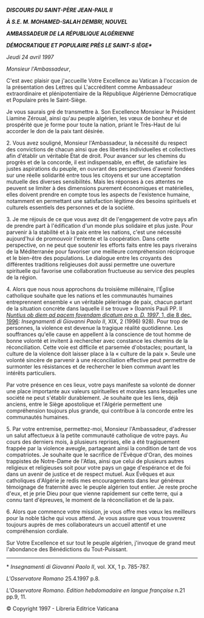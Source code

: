 ***DISCOURS DU SAINT-PÈRE JEAN-PAUL II***

***À S.E. M. MOHAMED-SALAH DEMBRI, NOUVEL***

***AMBASSADEUR DE LA RÉPUBLIQUE ALGÉRIENNE***

***DÉMOCRATIQUE ET POPULAIRE PRÈS LE SAINT-S*** ***IÈGE\****

*Jeudi 24 avril 1997*

*Monsieur l'Ambassadeur*,

C'est avec plaisir que j'accueille Votre Excellence au Vatican à l'occasion de la présentation des Lettres qui L'accréditent comme Ambassadeur extraordinaire et plénipotentiaire de la République Algérienne Démocratique et Populaire près le Saint-Siège.

Je vous saurais gré de transmettre à. Son Excellence Monsieur le Président Liamine Zéroual, ainsi qu'au peuple algérien, les vœux de bonheur et de prospérité que je forme pour toute la nation, priant le Très-Haut de lui accorder le don de la paix tant désirée.

2\. Vous avez souligné, Monsieur l'Ambassadeur, la nécessité du respect des convictions de chacun ainsi que des libertés individuelles et collectives afin d'établir un véritable État de droit. Pour avancer sur les chemins du progrès et de la concorde, il est indispensable, en effet, de satisfaire les justes aspirations du peuple, en ouvrant des perspectives d'avenir fondées sur une réelle solidarité entre tous les citoyens et sur une acceptation mutuelle des diverses sensibilités. Mais les réponses à ces attentes ne peuvent se limiter à des dimensions purement économiques et matérielles, elles doivent prendre en compte tous les aspects de l'existence humaine, notamment en permettant une satisfaction légitime des besoins spirituels et culturels essentiels des personnes et de la société.

3\. Je me réjouis de ce que vous avez dit de l'engagement de votre pays afin de prendre part à l'édification d'un monde plus solidaire et plus juste. Pour parvenir à la stabilité et à la paix entre les nations, c'est une nécessité aujourd'hui de promouvoir l'entente et la coopération. Dans cette perspective, on ne peut que soutenir les efforts faits entre les pays riverains de la Méditerranée pour favoriser une meilleure compréhension réciproque et le bien-être des populations. Le dialogue entre les croyants des différentes traditions religieuses doit aussi permettre une ouverture spirituelle qui favorise une collaboration fructueuse au service des peuples de la région.

4\. Alors que nous nous approchons du troisième millénaire, l'Église catholique souhaite que les nations et les communautés humaines entreprennent ensemble « un véritable pèlerinage de paix, chacun partant de la situation concrète dans laquelle il se trouve » (Ioannis Pauli PP. II [*Nuntius ob diem ad pacem fovendam dicatum pro a. D. 1997*, 1, die 8 dec. 1996](http://www.vatican.va/holy_father/john_paul_ii/messages/peace/documents/hf_jp-ii_mes_08121996_xxx-world-day-for-peace_fr.html): *Insegnamenti di Giovanni Paolo II*, XIX, 2 (1996) 928). Pour trop de personnes, la violence est devenue la tragique réalité quotidienne. Les souffrances qu'elle cause en appellent à la conscience de tout homme de bonne volonté et invitent à rechercher avec constance les chemins de la réconciliation. Cette voie est difficile et parsemée d'obstacles; pourtant, la culture de la violence doit laisser place à la « culture de la paix ». Seule une volonté sincère de parvenir à une réconciliation effective peut permettre de surmonter les résistances et de rechercher le bien commun avant les intérêts particuliers.

Par votre présence en ces lieux, votre pays manifeste sa volonté de donner une place importante aux valeurs spirituelles et morales sans lesquelles une société ne peut s'établir durablement. Je souhaite que les liens, déjà anciens, entre le Siège apostolique et l'Algérie permettent une compréhension toujours plus grande, qui contribue à la concorde entre les communautés humaines.

5\. Par votre entremise, permettez-moi, Monsieur l'Ambassadeur, d'adresser un salut affectueux à la petite communauté catholique de votre pays. Au cours des derniers mois, à plusieurs reprises, elle a été tragiquement frappée par la violence aveugle, partageant ainsi la condition de tant de vos compatriotes. Je souhaite que le sacrifice de l'Évêque d'Oran, des moines trappistes de Notre-Dame de l'Atlas, ainsi que celui de plusieurs autres religieux et religieuses soit pour votre pays un gage d'espérance et de foi dans un avenir de justice et de respect mutuel. Aux Évêques et aux catholiques d'Algérie je redis mes encouragements dans leur généreux témoignage de fraternité avec le peuple algérien tout entier. Je reste proche d'eux, et je prie Dieu pour que vienne rapidement sur cette terre, qui a connu tant d'épreuves, le moment de la réconciliation et de la paix.

6\. Alors que commence votre mission, je vous offre mes vœux les meilleurs pour la noble tâche qui vous attend. Je vous assure que vous trouverez toujours auprès de mes collaborateurs un accueil attentif et une compréhension cordiale.

Sur Votre Excellence et sur tout le peuple algérien, j'invoque de grand meut l'abondance des Bénédictions du Tout-Puissant.

* * *

\* *Insegnamenti di Giovanni Paolo II*, vol. XX, 1 p. 785-787.

*L'Osservatore Romano* 25.4.1997 p.8.

*L'Osservatore Romano. Edition hebdomadaire en langue française* n.21 pp.9, 11.

© Copyright 1997 - Libreria Editrice Vaticana